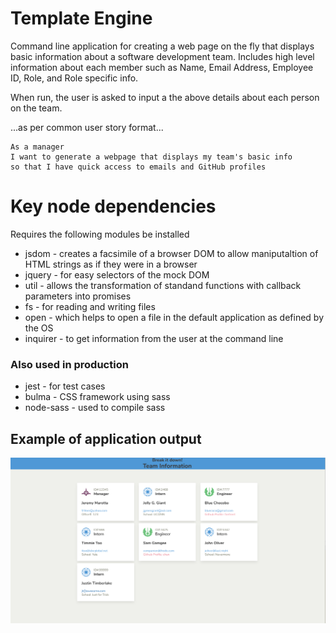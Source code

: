 # Template Engine

Command line application for creating a web page on the fly that displays basic information about a software development team. Includes high level information about each member such as Name, Email Address, Employee ID, Role, and Role specific info.

When run, the user is asked to input a the above details about each person on the team.

...as per common user story format...

```
As a manager
I want to generate a webpage that displays my team's basic info
so that I have quick access to emails and GitHub profiles
```

# Key node dependencies
Requires the following modules be installed
*   jsdom - creates a facsimile of a browser DOM to allow maniputaltion of HTML strings as if they were in a browser
*   jquery - for easy selectors of the mock DOM
*   util - allows the transformation of standand functions with callback parameters into promises
*   fs - for reading and writing files
*   open - which helps to open a file in the default application as defined by the OS
*   inquirer - to get information from the user at the command line

 ### Also used in production

*   jest - for test cases
*   bulma - CSS framework using sass
*   node-sass - used to compile sass

## Example of application output
![screenshot](./output/screenshot.png)

